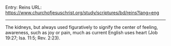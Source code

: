 Entry: Reins
URL: https://www.churchofjesuschrist.org/study/scriptures/bd/reins?lang=eng

---

The kidneys, but always used figuratively to signify the center of feeling, awareness, such as joy or pain, much as current English uses heart (Job 19:27; Isa. 11:5; Rev. 2:23).
